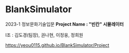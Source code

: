 # BlankSimulator

2023-1 정보문화기술입문 __Project Name : "__빈칸__" 시뮬레이터__

I조 : 김도경(팀장), 권나현, 이정웅, 정희원

https://yeou0115.github.io/BlankSimulator/Project

